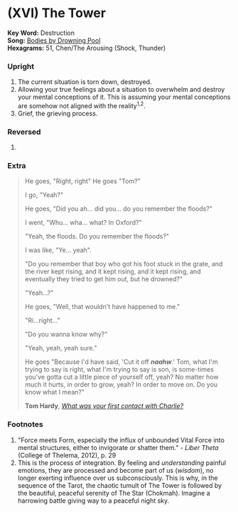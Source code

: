 # (XVI) The Tower 

**Key Word:** Destruction  
**Song:** [Bodies by Drowning Pool](https://www.youtube.com/watch?v=04F4xlWSFh0)  
**Hexagrams:** 51, Chen/The Arousing (Shock, Thunder)



### Upright

1) The current situation is torn down, destroyed.
2) Allowing your true feelings about a situation to overwhelm and destroy your mental conceptions of it. This is assuming your mental conceptions are somehow not aligned with the reality<sup>1,2</sup>.
3) Grief, the grieving process.



### Reversed

1) 



### Extra

>He goes, "Right, right" He goes "Tom?"
>
>I go, "Yeah?"
>
>He goes, "Did you ah... did you... do you remember the floods?"
>
>I went, "Whu... wha... what? In Oxford?"
>
>"Yeah, the floods. Do you remember the floods?"
>
>I was like, "Ye... yeah".
>
>"Do you remember that boy who got his foot stuck in the grate, and the river kept rising, and it kept rising, and it kept rising, and eventually they tried to get him out, but he drowned?"
>
>"Yeah...?"
>
>He goes, "Well, that wouldn't have happened to me."
>
>"Ri...right..."
>
>"Do you wanna know why?"
>
>"Yeah, yeah, yeah sure."
>
>He goes "Because I'd have said, 'Cut it off ***naahw***.' Tom, what I'm trying to say is right, what I'm trying to say is son, is some-times you've gotta cut a little piece of yourself off, yeah? No matter how much it hurts, in order to grow, yeah? In order to move on. Do you know what I mean?"
>
>**Tom Hardy**, [*What was your first contact with Charlie?*](https://www.youtube.com/watch?v=RstefCPs3kU)



### Footnotes

1. "Force meets Form, especially the influx of unbounded Vital Force into mental structures, either to invigorate or shatter them." - *Liber Theta* (College of Thelema, 2012), p. 29
2. This is the process of integration. By feeling and *understanding* painful emotions, they are processed and become part of us (*wisdom*), no longer exerting influence over us subconsciously. This is why, in the sequence of the Tarot, the chaotic tumult of The Tower is followed by the beautiful, peaceful serenity of The Star (Chokmah). Imagine a harrowing battle giving way to a peaceful night sky.


